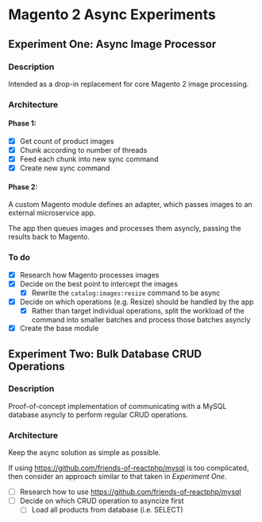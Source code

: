 # Magento 2 Async Experiments

## Experiment One: Async Image Processor

### Description

Intended as a drop-in replacement for core Magento 2 image processing.

### Architecture

#### Phase 1:

* [x] Get count of product images
* [x] Chunk according to number of threads
* [x] Feed each chunk into new sync command
* [x] Create new sync command

#### Phase 2:

A custom Magento module defines an adapter, which passes images to an external microservice app.

The app then queues images and processes them asyncly, passing the results back to Magento.

### To do

* [x] Research how Magento processes images
* [x] Decide on the best point to intercept the images
    * [x] Rewrite the `catalog:images:resize` command to be async
* [x] Decide on which operations (e.g. Resize) should be handled by the app
    * [x] Rather than target individual operations, split the workload of the command into smaller batches and process those batches asyncly
* [x] Create the base module

## Experiment Two: Bulk Database CRUD Operations

### Description

Proof-of-concept implementation of communicating with a MySQL database asyncly to perform regular CRUD operations.

### Architecture

Keep the async solution as simple as possible.

If using https://github.com/friends-of-reactphp/mysql is too complicated, then consider an approach similar to that taken in _Experiment One_.

* [ ] Research how to use https://github.com/friends-of-reactphp/mysql
* [ ] Decide on which CRUD operation to asyncize first
    * [ ] Load all products from database (i.e. SELECT)
